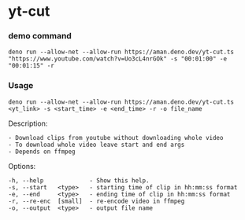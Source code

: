 # yt-cut

### demo command
```deno run --allow-net --allow-run https://aman.deno.dev/yt-cut.ts "https://www.youtube.com/watch?v=Uo3cL4nrGOk" -s "00:01:00" -e "00:01:15" -r```


### Usage
```deno run --allow-net --allow-run https://aman.deno.dev/yt-cut.ts <yt_link> -s <start_time> -e <end_time> -r -o file_name```

  Description:

    - Download clips from youtube without downloading whole video
    - To download whole video leave start and end args           
    - Depends on ffmpeg                                          

  Options:

    -h, --help             - Show this help.                           
    -s, --start   <type>   - starting time of clip in hh:mm:ss format  
    -e, --end     <type>   - ending time of clip in hh:mm:ss format    
    -r, --re-enc  [small]  - re-encode video in ffmpeg                 
    -o, --output  <type>   - output file name
